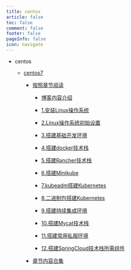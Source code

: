 ```yaml
---
title: centos
article: false
toc: false
comment: false
footer: false
pageInfo: false
icon: navigate
---
```


- centos

    - <a class="breadcrumb-link" href="centos7">centos7</a>

        - <a class="breadcrumb-link" href="centos7/shardings">按照章节阅读</a>


            - <a class="breadcrumb-link" href="centos7/shardings/centos7-chapter-0.博客内容介绍.html">博客内容介绍</a>

            - <a class="breadcrumb-link" href="centos7/shardings/centos7-chapter-1.安装Linux操作系统.html">1.安装Linux操作系统</a>

            - <a class="breadcrumb-link" href="centos7/shardings/centos7-chapter-2.Linux操作系统初始设置.html">2.Linux操作系统初始设置</a>

            - <a class="breadcrumb-link" href="centos7/shardings/centos7-chapter-3.搭建基础开发环境.html">3.搭建基础开发环境</a>

            - <a class="breadcrumb-link" href="centos7/shardings/centos7-chapter-4.搭建docker技术栈.html">4.搭建docker技术栈</a>

            - <a class="breadcrumb-link" href="centos7/shardings/centos7-chapter-5.搭建Rancher技术栈.html">5.搭建Rancher技术栈</a>

            - <a class="breadcrumb-link" href="centos7/shardings/centos7-chapter-6.搭建Minikube.html">6.搭建Minikube</a>

            - <a class="breadcrumb-link" href="centos7/shardings/centos7-chapter-7.kubeadm搭建Kubernetes.html">7.kubeadm搭建Kubernetes</a>

            - <a class="breadcrumb-link" href="centos7/shardings/centos7-chapter-8.二进制包搭建Kubernetes.html">8.二进制包搭建Kubernetes</a>

            - <a class="breadcrumb-link" href="centos7/shardings/centos7-chapter-9.搭建持续集成环境.html">9.搭建持续集成环境</a>

            - <a class="breadcrumb-link" href="centos7/shardings/centos7-chapter-10.搭建Mycat技术栈.html">10.搭建Mycat技术栈</a>

            - <a class="breadcrumb-link" href="centos7/shardings/centos7-chapter-11.搭建常用私服环境.html">11.搭建常用私服环境</a>

            - <a class="breadcrumb-link" href="centos7/shardings/centos7-chapter-12.搭建SpringCloud技术栈所需组件.html">12.搭建SpringCloud技术栈所需组件</a>

        - <a class="breadcrumb-link" href="centos7/centos7.html#intro">章节内容合集</a>
